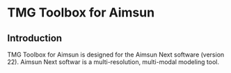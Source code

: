 # TMG Toolbox for Aimsun

## Introduction
TMG Toolbox for Aimsun is designed for the Aimsun Next software (version 22).
Aimsun Next softwar is a multi-resolution, multi-modal modeling tool.